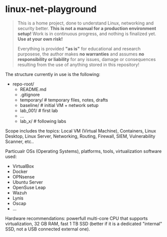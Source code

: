 # linux-net-playground

> This is a home project, done to understand Linux, networking and security better. **This is not a manual for a production environment setup!**
> Work is in continuous progress, and nothing is finalized yet. **Use at your own risk!**
>
> Everything is provided **"as is"** for educational and research purposese, the author makes **no warranties** and assumes **no responsibility or liability** for any issues, damage or consequences resulting from the use of anything stored in this repository!

The structure currently in use is the following:
- repo-root/
  - README.md
  - .gitignore
  - temporary/  # temporary files, notes, drafts
  - baseline/   # initial VM + network setup
  - lab_001/    # first lab
  - ...
  - lab_x/      # following labs

Scope includes the topics: Local VM (Virtual Machine), Containers, Linux Desktop, Linux Server, Networking, Routing, Firewall, SIEM, Vulnerability Scanner, etc.. 

Particualr OSs (Operating Systems), platforms, tools, virtualization software used:
- VirtualBox
- Docker
- OPNsense
- Ubuntu Server
- OpenSuse Leap
- Wazuh
- Lynis
- Oscap
- ...

Hardware recommendations: powerfull multi-core CPU that supports virtualization, 32 GB RAM, fast 1 TB SSD (better if it is a dedicated "internal" SSD, not a USB connected external one).
